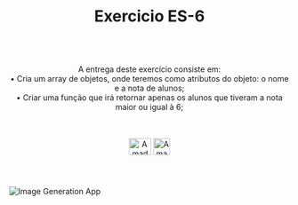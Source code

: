 <h1 align="center">Exercicio ES-6</h1>

#

</br>
<p align="center">A entrega deste exercício
consiste em:</br>
• Cria um array de objetos, onde teremos como
atributos do objeto: o nome e a nota de alunos;
</br>
• Criar uma função que irá retornar apenas os
alunos que tiveram a nota maior ou igual à 6;</p>
</br>

</br>
 <div style="display: inline_block" align="center">
     <img align="center" alt="Amadeo-JavaScript" height="30" width="40" src="https://github.com/Amadeo-Frontend/devicon/blob/master/icons/javascript/javascript-original.svg">
     <img align="center" alt="Amadeo-VScode" height="30" widith="40" src="https://github.com/Amadeo-Frontend/devicon/blob/master/icons/nodejs/nodejs-original.svg">
     
  </div>
  </br>

#

![Image Generation App](https://github.com/Amadeo-Frontend/images_sites/blob/main/img/Captura%20de%20tela%202023-03-30%20231521.png)





